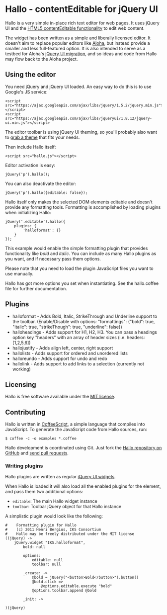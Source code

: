 Hallo - contentEditable for jQuery UI
=====================================

Hallo is a very simple in-place rich text editor for web pages. It uses jQuery UI and the [HTML5 contentEditable functionality](https://developer.mozilla.org/en/rich-text_editing_in_mozilla) to edit web content.

The widget has been written as a simple and liberally licensed editor. It doesn't aim to replace popular editors like [Aloha](http://aloha-editor.org), but instead provide a smaller and less full-featured option. It is also intended to serve as a testbed for Aloha's [jQuery UI migration](https://github.com/alohaeditor/Aloha-Editor/issues/55), and so ideas and code from Hallo may flow back to the Aloha project.

## Using the editor

You need jQuery and jQuery UI loaded. An easy way to do this is to use Google's JS service:

    <script src="https://ajax.googleapis.com/ajax/libs/jquery/1.5.2/jquery.min.js"></script>
    <script src="https://ajax.googleapis.com/ajax/libs/jqueryui/1.8.12/jquery-ui.min.js"></script>

The editor toolbar is using jQuery UI theming, so you'll probably also want to [grab a theme](http://jqueryui.com/themeroller/) that fits your needs.

Then include Hallo itself:

    <script src="hallo.js"></script>

Editor activation is easy:

    jQuery('p').hallo();

You can also deactivate the editor:

    jQuery('p').hallo({editable: false});

Hallo itself only makes the selected DOM elements editable and doesn't provide any formatting tools. Formatting is accomplished by loading plugins when initializing Hallo:

    jQuery('.editable').hallo({
        plugins: {
            'halloformat': {}
        }
    });

This example would enable the simple formatting plugin that provides functionality like _bold_ and _italic_. You can include as many Hallo plugins as you want, and if necessary pass them options.

Please note that you need to load the plugin JavaScript files you want to use manually.

Hallo has got more options you set when instantiating. See the hallo.coffee file for further documentation.

## Plugins

* halloformat - Adds Bold, Italic, StrikeThrough and Underline support to the toolbar. (Enable/Disable with options: "formattings": {"bold": true, "italic": true, "strikeThough": true, "underline": false})
* halloheadings - Adds support for H1, H2, H3. You can pass a headings option key "headers" with an array of header sizes (i.e. headers: [1,2,5,6])
* hallojustify - Adds align left, center, right support
* hallolists - Adds support for ordered and unordered lists
* halloreundo - Adds support for undo and redo
* hallolink - Adds support to add links to a selection (currently not working)

## Licensing

Hallo is free software available under the [MIT license](http://en.wikipedia.org/wiki/MIT_License).

## Contributing

Hallo is written in [CoffeeScript](http://jashkenas.github.com/coffee-script/), a simple language that compiles into JavaScript. To generate the JavaScript code from Hallo sources, run:

    $ coffee -c -o examples *.coffee

Hallo development is coordinated using Git. Just fork the [Hallo repository on GitHub](https://github.com/bergie/hallo) and [send pull requests](http://help.github.com/pull-requests/).

### Writing plugins

Hallo plugins are written as regular [jQuery UI widgets](http://semantic-interaction.org/blog/2011/03/01/jquery-ui-widget-factory/).

When Hallo is loaded it will also load all the enabled plugins for the element, and pass them two additional options:

* `editable`: The main Hallo widget instance
* `toolbar`: Toolbar jQuery object for that Hallo instance

A simplistic plugin would look like the following:

    #    Formatting plugin for Hallo
    #    (c) 2011 Henri Bergius, IKS Consortium
    #    Hallo may be freely distributed under the MIT license
    ((jQuery) ->
        jQuery.widget "IKS.halloformat",
            bold: null

            options:
                editable: null
                toolbar: null

            _create: ->
                @bold = jQuery("<button>Bold</button>").button()
                @bold.click =>
                    @options.editable.execute "bold"
                @options.toolbar.append @bold

            _init: ->

    )(jQuery)